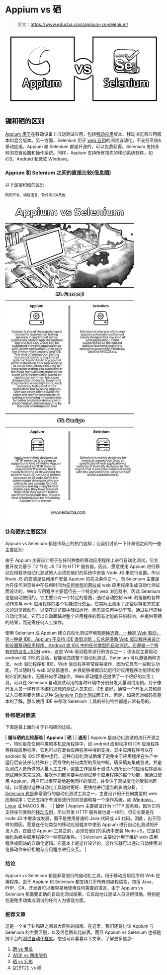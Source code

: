# Appium vs 硒

> 原文：<https://www.educba.com/appium-vs-selenium/>

![Appium vs Selenium](img/44a5170591f558403e6b76803909ec0a.png)



## 镅和硒的区别

[Appium 用于](https://www.educba.com/what-is-appium/)在移动设备上自动测试应用，包括[移动应用](https://www.educba.com/types-of-mobile-applications/)版本、移动浏览器应用版本和混合版本。另一方面，Selenium 用于 [web 应用](https://www.educba.com/web-application-testing/)的测试自动化，不支持系统&移动应用。Appium 和 Selenium 都是开源的，可以免费获得。Selenium 支持多种浏览器设置和操作系统。同样，Appium 支持所有领先的移动系统软件，如 iOS、Android 和微软 Windows。

### Appium 和 Selenium 之间的直接比较(信息图)

以下是镅和硒的区别:

<small>网页开发、编程语言、软件测试&其他</small>

![Appium-vs-Selenium](img/e9122566b3a12713281f8f0894150c97.png)



### 钋和硒的主要区别

Appium vs Selenium 都是市场上的热门选择；让我们讨论一下钋和硒之间的一些主要区别:

由于 Appium 主要设计用于在任何种类的移动应用程序上进行自动化测试，它主要开发为基于 T2 节点 JS T3 的 HTTP 服务器。因此，愿意使用 Appium 进行移动应用程序自动化测试的人必须在他们的系统中安装 Node JS 来进行设置。所以 Node JS 的安装是任何用户安装 Appium 的先决条件之一。而 Selenium 主要是为在任何浏览器中在任何时间为[任何类型的网站](https://www.educba.com/drive-organic-traffic-to-your-website/)或 web 应用程序生成自动化测试而设计的。Web 应用程序主要运行在一个特定的 web 浏览器中，因此 Selenium 也是自动使用的。它主要针对一个特定的意图，通过自动控制 web 浏览器的各种动作来与 web 应用程序的各个功能进行交互。它实际上调用了那些以特定方式定义的浏览器动作，以便在浏览器中轻松运行，而无需任何手动干预。通过执行这种自动化测试，它可以自动跟踪对整个应用程序的现有功能的任何影响，并提供预期的结果，而无需任何人工操作。

使用 Selenium 或 Appium 建立自动化测试环境[有两种选择，一种是 Web 驱动，另一种是 IDE。Appium 不支持 IDE 类型功能；它总是遵循 Web 驱动程序来设计和设置移动应用程序、Android 或 IOS 中的任何类型的自动测试。它遵循一个](https://www.educba.com/career-in-selenium/)[特有的协议名 JSON](https://www.educba.com/json-vs-soap/) wire，这是 Web 驱动程序流行的协议之一；该协议主要驱动 android 和 IOS 的会话，智能地完成整个自动化测试。Selenium 可以遵循两种方法，web 驱动程序和 IDE。Web 驱动程序非常容易操作，因为它具有一些默认功能，可以随时与 web 浏览器通信，并且能够根据自动运行的应用程序功能轻松控制它们的操作，无需任何手动操作。Web 驱动程序还提供了一个很好的实用工具，可以在 Selenium 自动测试可用的各种环境中分别分发大量测试用例。对于像开发人员一样有基本编码思想的测试人员来说，IDE 更好。通常一个开发人员和测试人员都需要为建立这种 [Selenium 自动化测试](https://www.educba.com/selenium-automation-testing/)而工作。但是，如果您对编码有基本的了解，那么使用 IDE 来修改 Selenium 工具的任何特性都是非常有用的。

### 钋和硒对照表

下面是最上面的关于钋和硒的比较。

| **镅与硒的比较基础** | **Appium** | **硒** |
| **通用** | Appium 是自动化测试的流行开源之一，特别是在任何种类的本机应用程序中，如 android 应用程序和 IOS 应用程序等移动应用程序，它也可以在混合应用程序中得到支持，其中应用程序可以在 android 和 IOS 环境中运行。这种自动化测试确保了避免由于应用程序在生产中运行后安装任何特殊补丁而导致的任何类型的系统中断。确保填充集成测试，并避免测试人员所做的大量人工工作，这些工作是基于测试人员所设计的应用程序通用测试用例来完成的。每次他们都需要手动测试整个应用程序的每个功能，但通过使用 Appium，用户可以很容易地避免同样的情况，并专注于测试变化的受影响区域，以便通过这种自动化工具随时更好、更快地进行适当的影响分析。 | [Selenium 也是](https://www.educba.com/what-is-selenium/)非常流行的自动化测试工具之一，主要设计用于任何类型的 web 应用程序；它还支持所有当前流行的浏览器和每一个操作系统，如 [Windows，Linux](https://www.educba.com/linux-vs-windows-server/) 或 MACOS 等。 |
| **设计** | Appium 主要被设计为 HTTP 服务器，因为它将支持任何类型的[移动应用](https://www.educba.com/mobile-applications/)，所以开发 HTTP 服务器也是一样的。但它主要是在 node JS 中继承或发展，而不是使用普通的 Java 代码或 JS 代码。因此，出于同样的原因，愿意在任何类型的移动应用程序中使用 Appium 进行自动化测试的开发人员，在启动 Appium 工具之前，必须在他们的系统中安装 Node JS。它是初始化系统中应用程序的一种前提条件。 | Selenium 主要设计用于维护 web 应用程序或网站的自动化逻辑。它基本上是这样设计的，这样它就可以通过自动使用浏览器动作来轻松地与应用程序进行交互。 |

### 结论

Appium vs Selenium 都是非常流行的自动化工具，用于移动应用程序和 Web 应用程序。由于 Appium 和 Selenium 都支持几乎所有的编程语言，包括 Java、PHP、C#，开发者可以很容易地使用任何需要的语言。由于 Appium vs Selenium 都需要正确的自动化测试结果，它自动地让测试人员活得很酷，特别是在避免手动集成测试的任何人为错误方面。

### 推荐文章

这是一个关于钋和硒之间最大区别的指南。在这里，我们还将讨论 Appium 与 Selenium 的主要区别，以及信息图和比较表。而且 Appium vs Selenium 也都是跨平台的[测试自动化框架](https://www.educba.com/test-automation-framework/)。您也可以看看以下文章，了解更多信息–

1.  [硒 vs 黄瓜](https://www.educba.com/selenium-vs-cucumber/)
2.  [WCF vs 网络服务](https://www.educba.com/wcf-vs-web-services/)
3.  [硒 vs 幻影](https://www.educba.com/selenium-vs-phantomjs/)
4.  [QTP](https://www.educba.com/selenium-vs-qtp/)T2】vs 硒





